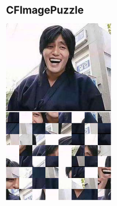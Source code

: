 # CFImagePuzzle
![原图](https://github.com/coful/CFImagePuzzle/blob/master/test.png)
![新图](https://github.com/coful/CFImagePuzzle/blob/master/MS5KWYHr1xdRUIVyJaim2CGekOwltvE9qn%243PuBhfQ4zAp6sTXo8g%23c70NjZFLDb.png)  
